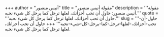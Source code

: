 +++
author = "أنيس منصور"
title = "مقولة أنيس منصور"
description = '''مقولة أنيس منصور: حاول أن تحب أحزانك، لعلها ترحل كما يرحل كل شيء نحبه.'''
quote = '''حاول أن تحب أحزانك، لعلها ترحل كما يرحل كل شيء نحبه.'''
slug = '''حاول-أن-تحب-أحزانك،-لعلها-ترحل-كما-يرحل-كل-شيء-نحبه'''
+++
حاول أن تحب أحزانك، لعلها ترحل كما يرحل كل شيء نحبه.

